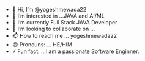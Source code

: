 - 👋 Hi, I’m @yogeshmewada22
- 👀 I’m interested in ...JAVA and AI/ML
- 🌱 I’m currently Full Stack JAVA Developer
- 💞️ I’m looking to collaborate on ...
- 📫 How to reach me ... yogeshmewada22
- 😄 Pronouns: ... HE/HIM
- ⚡ Fun fact: ...I am a passionate Software Enginner.

<!---
yogeshmewada22/yogeshmewada22 is a ✨ special ✨ repository because its `README.md` (this file) appears on your GitHub profile.
You can click the Preview link to take a look at your changes.
--->
